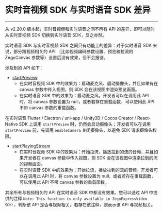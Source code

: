 # 实时音视频 SDK 与实时语音 SDK 差异

- - -

从 v2.20.0 版本起，实时音视频和实时语音之间不再有 API 的差异，即可以随时从实时音视频 SDK 切换到实时语音 SDK，反之亦然。

实时语音 SDK 与实时音视频 SDK 之间只有功能上的差异：对于实时语音 SDK 来说，部分跟视频相关的 API （比如视频编码参数设置、预览和拉流的 ZegoCanvas 参数等）设置后没有效果，但不会报错。

涉及到的 API 如下：

- [startPreview](https://doc-zh.zego.im/article/api?doc=Express_Audio_SDK_API~cs_unity3d~class~ZegoExpressEngine#start-preview)
    - 在实时音视频 SDK 中的效果为：启动麦克风、启动摄像头，并且如果有在 canvas 参数中传入视图，则 SDK 会在该视图中渲染预览画面。
    - 在实时语音 SDK 中的效果为：启动麦克风。开发者可以在调用此 API 时，将 canvas 参数设置为 null，或者若存在重载函数，可以使用此 API 不带 canvas 参数的重载函数。

<Warning title="注意">


在实时语音 Flutter / Electron / uni-app / Unity3D / Cocos Creator / React-Native SDK 上调用 `startPreview` 时，仍然会启动摄像头；开发者可以在调用 `startPreview` 前，先调用 `enableCamera` 关闭摄像头，以避免 SDK 请求摄像头权限。
</Warning>


- [startPlayingStream](https://doc-zh.zego.im/article/api?doc=Express_Audio_SDK_API~cs_unity3d~class~ZegoExpressEngine#start-playing-stream)
    - 在实时音视频 SDK 中的效果为：开始拉流，播放拉到的流的音频，并且如果开发者在 canvas 参数中传入视图，则 SDK 会在该视图中渲染拉到的流的视频画面。
    - 在实时语音 SDK 中的效果为：开始拉流，播放拉到的流的音频。开发者可以在调用此 API 时，将 canvas 参数设置为 null，或者若存在重载函数，可以使用此 API 不带 canvas 参数的重载函数。

<Warning title="注意">



其余所有与视频相关的 API 在实时语音 SDK 中都没有效果。您可以通过 API 中提供的注释 `Note: This function is only available in ZegoExpressVideo SDK!`，判断该 API 是否与视频相关。若存在该注释，则表示该 API 与视频相关。
</Warning>

<Content />